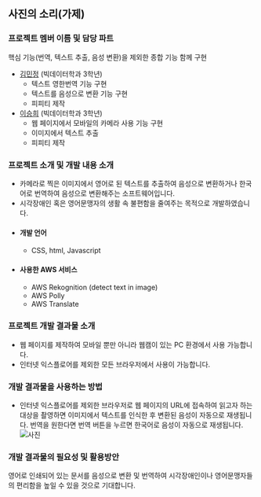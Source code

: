 ## 사진의 소리(가제)

### 프로젝트 멤버 이름 및 담당 파트
핵심 기능(번역, 텍스트 추출, 음성 변환)을 제외한 종합 기능 함께 구현
- [김민정](https://github.com/MinjeongKim03) (빅데이터학과 3학년)
  - 텍스트 영한번역 기능 구현
  - 텍스트를 음성으로 변환 기능 구현
  - 피피티 제작
- [이승희](https://github.com/dltmdgml) (빅데이터학과 3학년)
  - 웹 페이지에서 모바일의 카메라 사용 기능 구현
  - 이미지에서 텍스트 추출
  - 피피티 제작  
### 프로젝트 소개 및 개발 내용 소개
 - 카메라로 찍은 이미지에서 영어로 된 텍스트를 추출하여 음성으로 변환하거나 한국어로 번역하여 음성으로 변환해주는 소프트웨어입니다.
 - 시각장애인 혹은 영어문맹자의 생활 속 불편함을 줄여주는 목적으로 개발하였습니다.
 - #### 개발 언어
      - CSS, html, Javascript
 - #### 사용한 AWS 서비스
      - AWS Rekognition (detect text in image)
      - AWS Polly
      - AWS Translate

### 프로젝트 개발 결과물 소개
 - 웹 페이지를 제작하여 모바일 뿐만 아니라 웹캠이 있는 PC 환경에서 사용 가능합니다.  
 - 인터넷 익스플로어를 제외한 모든 브라우저에서 사용이 가능합니다. 

### 개발 결과물을 사용하는 방법
 - 인터넷 익스플로어를 제외한 브라우저로 웹 페이지의 URL에 접속하여 읽고자 하는 대상을 촬영하면 이미지에서 텍스트를 인식한 후 변환된 음성이 자동으로 재생됩니다. 번역을 원한다면 번역 버튼을 누르면 한국어로 음성이 자동으로 재생됩니다.
![사진](링크)

### 개발 결과물의 필요성 및 활용방안
영어로 인쇄되어 있는 문서를 음성으로 변환 및 번역하여 시각장애인이나 영어문맹자들의 편리함을 높일 수 있을 것으로 기대합니다.
